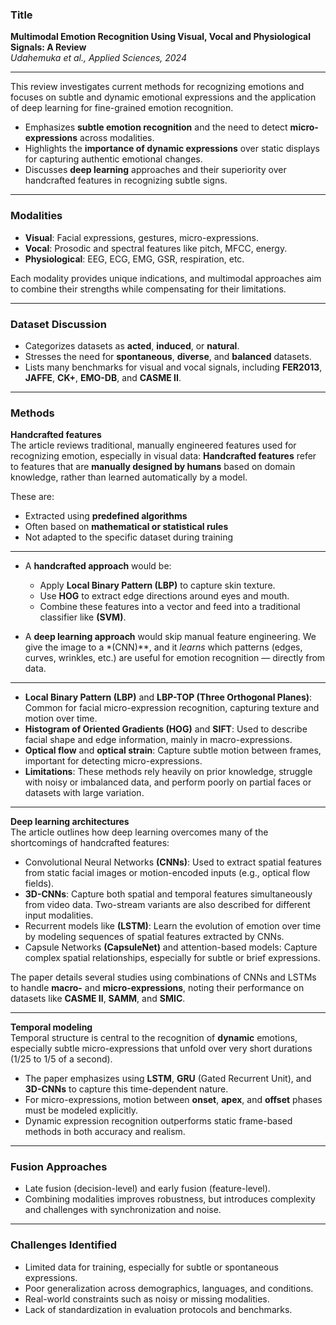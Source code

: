 
### Title  
**Multimodal Emotion Recognition Using Visual, Vocal and Physiological Signals: A Review**  
*Udahemuka et al., Applied Sciences, 2024*

---

This review investigates current methods for recognizing emotions and focuses on subtle and dynamic emotional expressions and the application of deep learning for fine-grained emotion recognition.

- Emphasizes **subtle emotion recognition** and the need to detect **micro-expressions** across modalities.  
- Highlights the **importance of dynamic expressions** over static displays for capturing authentic emotional changes.  
- Discusses **deep learning** approaches and their superiority over handcrafted features in recognizing subtle signs.

---

### Modalities  
- **Visual**: Facial expressions, gestures, micro-expressions.  
- **Vocal**: Prosodic and spectral features like pitch, MFCC, energy.  
- **Physiological**: EEG, ECG, EMG, GSR, respiration, etc.  

Each modality provides unique indications, and multimodal approaches aim to combine their strengths while compensating for their limitations.

---

### Dataset Discussion  
- Categorizes datasets as **acted**, **induced**, or **natural**.  
- Stresses the need for **spontaneous**, **diverse**, and **balanced** datasets.  
- Lists many benchmarks for visual and vocal signals, including **FER2013**, **JAFFE**, **CK+**, **EMO-DB**, and **CASME II**.

---

### Methods

**Handcrafted features**  
The article reviews traditional, manually engineered features used for recognizing emotion, especially in visual data:
**Handcrafted features** refer to features that are **manually designed by humans** based on domain knowledge, rather than learned automatically by a model.

These are:
- Extracted using **predefined algorithms**
- Often based on **mathematical or statistical rules**
- Not adapted to the specific dataset during training

---

- A **handcrafted approach** would be:  
  - Apply **Local Binary Pattern (LBP)** to capture skin texture.  
  - Use **HOG** to extract edge directions around eyes and mouth.  
  - Combine these features into a vector and feed into a traditional classifier like **(SVM)**.

- A **deep learning approach** would skip manual feature engineering. We give the image to a *(CNN)**, and it *learns* which patterns (edges, curves, wrinkles, etc.) are useful for emotion recognition — directly from data.

---

- **Local Binary Pattern (LBP)** and **LBP-TOP (Three Orthogonal Planes)**: Common for facial micro-expression recognition, capturing texture and motion over time.
- **Histogram of Oriented Gradients (HOG)** and **SIFT**: Used to describe facial shape and edge information, mainly in macro-expressions.
- **Optical flow** and **optical strain**: Capture subtle motion between frames, important for detecting micro-expressions.
- **Limitations**: These methods rely heavily on prior knowledge, struggle with noisy or imbalanced data, and perform poorly on partial faces or datasets with large variation.

---

**Deep learning architectures**  
The article outlines how deep learning overcomes many of the shortcomings of handcrafted features:

- Convolutional Neural Networks **(CNNs)**: Used to extract spatial features from static facial images or motion-encoded inputs (e.g., optical flow fields).
- **3D-CNNs**: Capture both spatial and temporal features simultaneously from video data. Two-stream variants are also described for different input modalities.
- Recurrent models like **(LSTM)**: Learn the evolution of emotion over time by modeling sequences of spatial features extracted by CNNs.
- Capsule Networks **(CapsuleNet)** and attention-based models: Capture complex spatial relationships, especially for subtle or brief expressions.

The paper details several studies using combinations of CNNs and LSTMs to handle **macro-** and **micro-expressions**, noting their performance on datasets like **CASME II**, **SAMM**, and **SMIC**.

---

**Temporal modeling**  
Temporal structure is central to the recognition of **dynamic** emotions, especially subtle micro-expressions that unfold over very short durations (1/25 to 1/5 of a second).

- The paper emphasizes using **LSTM**, **GRU** (Gated Recurrent Unit), and **3D-CNNs** to capture this time-dependent nature.
- For micro-expressions, motion between **onset**, **apex**, and **offset** phases must be modeled explicitly.
- Dynamic expression recognition outperforms static frame-based methods in both accuracy and realism.

---

### Fusion Approaches  
- Late fusion (decision-level) and early fusion (feature-level).  
- Combining modalities improves robustness, but introduces complexity and challenges with synchronization and noise.

---

### Challenges Identified  
- Limited data for training, especially for subtle or spontaneous expressions.  
- Poor generalization across demographics, languages, and conditions.  
- Real-world constraints such as noisy or missing modalities.  
- Lack of standardization in evaluation protocols and benchmarks.

